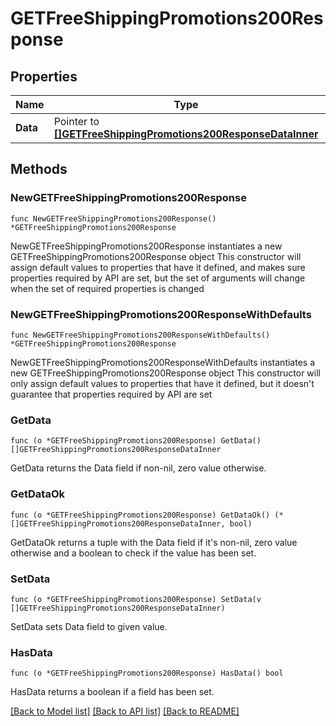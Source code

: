 # GETFreeShippingPromotions200Response

## Properties

Name | Type | Description | Notes
------------ | ------------- | ------------- | -------------
**Data** | Pointer to [**[]GETFreeShippingPromotions200ResponseDataInner**](GETFreeShippingPromotions200ResponseDataInner.md) |  | [optional] 

## Methods

### NewGETFreeShippingPromotions200Response

`func NewGETFreeShippingPromotions200Response() *GETFreeShippingPromotions200Response`

NewGETFreeShippingPromotions200Response instantiates a new GETFreeShippingPromotions200Response object
This constructor will assign default values to properties that have it defined,
and makes sure properties required by API are set, but the set of arguments
will change when the set of required properties is changed

### NewGETFreeShippingPromotions200ResponseWithDefaults

`func NewGETFreeShippingPromotions200ResponseWithDefaults() *GETFreeShippingPromotions200Response`

NewGETFreeShippingPromotions200ResponseWithDefaults instantiates a new GETFreeShippingPromotions200Response object
This constructor will only assign default values to properties that have it defined,
but it doesn't guarantee that properties required by API are set

### GetData

`func (o *GETFreeShippingPromotions200Response) GetData() []GETFreeShippingPromotions200ResponseDataInner`

GetData returns the Data field if non-nil, zero value otherwise.

### GetDataOk

`func (o *GETFreeShippingPromotions200Response) GetDataOk() (*[]GETFreeShippingPromotions200ResponseDataInner, bool)`

GetDataOk returns a tuple with the Data field if it's non-nil, zero value otherwise
and a boolean to check if the value has been set.

### SetData

`func (o *GETFreeShippingPromotions200Response) SetData(v []GETFreeShippingPromotions200ResponseDataInner)`

SetData sets Data field to given value.

### HasData

`func (o *GETFreeShippingPromotions200Response) HasData() bool`

HasData returns a boolean if a field has been set.


[[Back to Model list]](../README.md#documentation-for-models) [[Back to API list]](../README.md#documentation-for-api-endpoints) [[Back to README]](../README.md)


